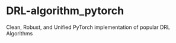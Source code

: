 # DRL-algorithm_pytorch
Clean, Robust, and Unified PyTorch implementation of popular DRL Algorithms
